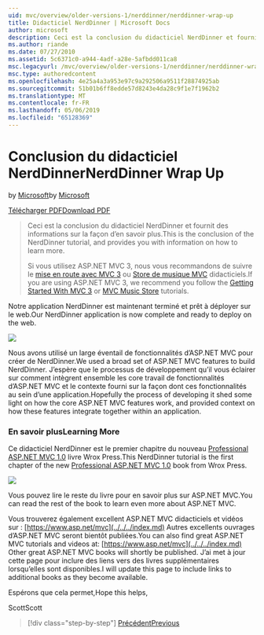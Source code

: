 ```yaml
---
uid: mvc/overview/older-versions-1/nerddinner/nerddinner-wrap-up
title: Didacticiel NerdDinner | Microsoft Docs
author: microsoft
description: Ceci est la conclusion du didacticiel NerdDinner et fournit des informations sur la façon d’en savoir plus.
ms.author: riande
ms.date: 07/27/2010
ms.assetid: 5c6371c0-a944-4adf-a28e-5afbdd011ca8
msc.legacyurl: /mvc/overview/older-versions-1/nerddinner/nerddinner-wrap-up
msc.type: authoredcontent
ms.openlocfilehash: 4e25a4a3a953e97c9a292506a9511f28874925ab
ms.sourcegitcommit: 51b01b6ff8edde57d8243e4da28c9f1e7f1962b2
ms.translationtype: MT
ms.contentlocale: fr-FR
ms.lasthandoff: 05/06/2019
ms.locfileid: "65128369"
---
```

# <a name="nerddinner-wrap-up"></a><span data-ttu-id="45203-103">Conclusion du didacticiel NerdDinner</span><span class="sxs-lookup"><span data-stu-id="45203-103">NerdDinner Wrap Up</span></span>

<span data-ttu-id="45203-104">by [Microsoft](https://github.com/microsoft)</span><span class="sxs-lookup"><span data-stu-id="45203-104">by [Microsoft](https://github.com/microsoft)</span></span>

[<span data-ttu-id="45203-105">Télécharger PDF</span><span class="sxs-lookup"><span data-stu-id="45203-105">Download PDF</span></span>](http://aspnetmvcbook.s3.amazonaws.com/aspnetmvc-nerdinner_v1.pdf)

> <span data-ttu-id="45203-106">Ceci est la conclusion du didacticiel NerdDinner et fournit des informations sur la façon d’en savoir plus.</span><span class="sxs-lookup"><span data-stu-id="45203-106">This is the conclusion of the NerdDinner tutorial, and provides you with information on how to learn more.</span></span>
> 
> <span data-ttu-id="45203-107">Si vous utilisez ASP.NET MVC 3, nous vous recommandons de suivre le [mise en route avec MVC 3](../../older-versions/getting-started-with-aspnet-mvc3/cs/intro-to-aspnet-mvc-3.md) ou [Store de musique MVC](../../older-versions/mvc-music-store/mvc-music-store-part-1.md) didacticiels.</span><span class="sxs-lookup"><span data-stu-id="45203-107">If you are using ASP.NET MVC 3, we recommend you follow the [Getting Started With MVC 3](../../older-versions/getting-started-with-aspnet-mvc3/cs/intro-to-aspnet-mvc-3.md) or [MVC Music Store](../../older-versions/mvc-music-store/mvc-music-store-part-1.md) tutorials.</span></span>

<span data-ttu-id="45203-108">Notre application NerdDinner est maintenant terminé et prêt à déployer sur le web.</span><span class="sxs-lookup"><span data-stu-id="45203-108">Our NerdDinner application is now complete and ready to deploy on the web.</span></span>

![](nerddinner-wrap-up/_static/image1.png)

<span data-ttu-id="45203-109">Nous avons utilisé un large éventail de fonctionnalités d’ASP.NET MVC pour créer de NerdDinner.</span><span class="sxs-lookup"><span data-stu-id="45203-109">We used a broad set of ASP.NET MVC features to build NerdDinner.</span></span> <span data-ttu-id="45203-110">J’espère que le processus de développement qu’il vous éclairer sur comment intègrent ensemble les core travail de fonctionnalités d’ASP.NET MVC et le contexte fourni sur la façon dont ces fonctionnalités au sein d’une application.</span><span class="sxs-lookup"><span data-stu-id="45203-110">Hopefully the process of developing it shed some light on how the core ASP.NET MVC features work, and provided context on how these features integrate together within an application.</span></span>

### <a name="learning-more"></a><span data-ttu-id="45203-111">En savoir plus</span><span class="sxs-lookup"><span data-stu-id="45203-111">Learning More</span></span>

<span data-ttu-id="45203-112">Ce didacticiel NerdDinner est le premier chapitre du nouveau [Professional ASP.NET MVC 1.0](https://www.amazon.com/gp/product/0470384611?ie=UTF8&amp;tag=scoblo04-20&amp;linkCode=xm2&amp;camp=1789&amp;creativeASIN=0470384611) livre Wrox Press.</span><span class="sxs-lookup"><span data-stu-id="45203-112">This NerdDinner tutorial is the first chapter of the new [Professional ASP.NET MVC 1.0](https://www.amazon.com/gp/product/0470384611?ie=UTF8&amp;tag=scoblo04-20&amp;linkCode=xm2&amp;camp=1789&amp;creativeASIN=0470384611) book from Wrox Press.</span></span>

[![](https://mscblogs.blob.core.windows.net/media/scottgu/Media/bookcover1_6CAECF94.png)](https://www.amazon.com/gp/product/0470384611?ie=UTF8&amp;tag=scoblo04-20&amp;linkCode=xm2&amp;camp=1789&amp;creativeASIN=0470384611)

<span data-ttu-id="45203-113">Vous pouvez lire le reste du livre pour en savoir plus sur ASP.NET MVC.</span><span class="sxs-lookup"><span data-stu-id="45203-113">You can read the rest of the book to learn even more about ASP.NET MVC.</span></span>

<span data-ttu-id="45203-114">Vous trouverez également excellent ASP.NET MVC didacticiels et vidéos sur : [https://www.asp.net/mvc](../../../index.md) Autres excellents ouvrages d’ASP.NET MVC seront bientôt publiées.</span><span class="sxs-lookup"><span data-stu-id="45203-114">You can also find great ASP.NET MVC tutorials and videos at: [https://www.asp.net/mvc](../../../index.md) Other great ASP.NET MVC books will shortly be published.</span></span> <span data-ttu-id="45203-115">J’ai met à jour cette page pour inclure des liens vers des livres supplémentaires lorsqu’elles sont disponibles.</span><span class="sxs-lookup"><span data-stu-id="45203-115">I will update this page to include links to additional books as they become available.</span></span>

<span data-ttu-id="45203-116">Espérons que cela permet,</span><span class="sxs-lookup"><span data-stu-id="45203-116">Hope this helps,</span></span>

<span data-ttu-id="45203-117">Scott</span><span class="sxs-lookup"><span data-stu-id="45203-117">Scott</span></span>

> [!div class="step-by-step"]
> [<span data-ttu-id="45203-118">Précédent</span><span class="sxs-lookup"><span data-stu-id="45203-118">Previous</span></span>](enable-automated-unit-testing.md)
